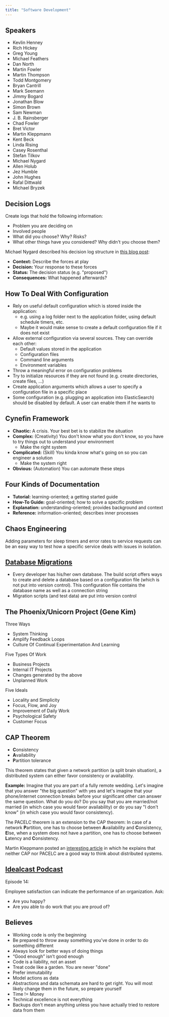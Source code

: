 ```yaml
---
title: "Software Development"
---
```


## Speakers

- Kevlin Henney
- Rich Hickey
- Greg Young
- Michael Feathers
- Dan North
- Martin Fowler
- Martin Thompson
- Todd Montgomery
- Bryan Cantrill
- Mark Seemann
- Jimmy Bogard
- Jonathan Blow
- Simon Brown
- Sam Newman
- J. B. Rainsberger
- Chad Fowler
- Bret Victor
- Martin Kleppmann
- Kent Beck
- Linda Rising
- Casey Rosenthal
- Stefan Tilkov
- Michael Nygard
- Allen Holub
- Jez Humble
- John Hughes
- Rafal Dittwald
- Michael Bryzek

## Decision Logs

Create logs that hold the following information:

- Problem you are deciding on
- Involved people
- What did you choose? Why? Risks?
- What other things have you considered? Why didn't you choose them?

Michael Nygard described his decision log structure in [this blog
post][architecture-decisions]:

- **Context:** Describe the forces at play
- **Decision:** Your response to these forces
- **Status:** The decision status (e.g. "proposed")
- **Consequences:** What happened afterwards?

[architecture-decisions]: https://cognitect.com/blog/2011/11/15/documenting-architecture-decisions

## How To Deal With Configuration

- Rely on useful default configuration which is stored inside the application:
  - e.g. using a log folder next to the application folder, using default
    schedule timers, etc.
  - Maybe it would make sense to create a default configuration file if it does
    not exist
- Allow external configuration via several sources. They can override each
  other:
  - Default values stored in the application
  - Configuration files
  - Command line arguments
  - Environment variables
- Throw a meaningful error on configuration problems
- Try to initialize resources if they are not found (e.g. create directories,
  create files, ...)
- Create application arguments which allows a user to specify a configuration
  file in a specific place
- Some configuration (e.g. plugging an application into ElasticSearch) should be
  disabled by default. A user can enable them if he wants to

## Cynefin Framework

- **Chaotic:** A crisis. Your best bet is to stabilize the situation
- **Complex:** (Creativity) You don't know what you don't know, so you have to try things out
  to understand your environment
  - Make the right system
- **Complicated:** (Skill) You kinda know what's going on so you can engineer a solution
  - Make the system right
- **Obvious:** (Automation) You can automate these steps

## Four Kinds of Documentation

- **Tutorial:** learning-oriented; a getting started guide
- **How-To Guide:** goal-oriented; how to solve a specific problem
- **Explanation:** understanding-oriented; provides background and context
- **Reference:** information-oriented; describes inner processes

## Chaos Engineering

Adding parameters for sleep timers and error rates to service requests can be an
easy way to test how a specific service deals with issues in isolation.

## [Database Migrations](https://martinfowler.com/articles/evodb.html)

- Every developer has his/her own database. The build script offers ways to
  create and delete a database based on a configuration file (which is not put
  into version control). This configuration file contains the database name as
  well as a connection string
- Migration scripts (and test data) are put into version control

## The Phoenix/Unicorn Project (Gene Kim)

Three Ways

- System Thinking
- Amplify Feedback Loops
- Culture Of Continual Experimentation And Learning

Five Types Of Work

- Business Projects
- Internal IT Projects
- Changes generated by the above
- Unplanned Work

Five Ideals

- Locality and Simplicity
- Focus, Flow, and Joy
- Improvement of Daily Work
- Psychological Safety
- Customer Focus

## CAP Theorem

- **C**onsistency
- **A**vailability
- **P**artition tolerance

This theorem states that given a network partition (a split brain situation), a
distributed system can either favor consistency or availability.

**Example:** Imagine that you are part of a fully remote wedding. Let's imagine
that you answer "the big question" with yes and let's imagine that your
phone/internet connection breaks before your significant other can answer the
same question. What do you do? Do you say that you are married/not married (in
which case you would favor availability) or do you say "I don't know" (in which
case you would favor consistency).

The PACELC theorem is an extension to the CAP theorem: In case of a network
**P**artition, one has to choose between **A**vailability and **C**onsistency,
**E**lse, when a system does not have a partition, one has to choose between
**L**atency and **C**onsistency.

Martin Kleppmann posted an [interesting article][klepp-cap] in which he explains
that neither CAP nor PACELC are a good way to think about distributed systems.

[klepp-cap]: https://martin.kleppmann.com/2015/05/11/please-stop-calling-databases-cp-or-ap.html

## [Idealcast Podcast](https://itrevolution.com/the-idealcast-podcast/)

Episode 14:

Employee satisfaction can indicate the performance of an organization. Ask:

- Are you happy?
- Are you able to do work that you are proud of?

## Believes

- Working code is only the beginning
- Be prepared to throw away something you’ve done in order to do something
  different
- Always look for better ways of doing things
- “Good enough” isn’t good enough
- Code is a liability, not an asset
- Treat code like a garden. You are never "done"
- Prefer immutability
- Model actions as data
- Abstractions and data schemata are hard to get right. You will most likely
  change them in the future, so prepare yourself
- Time != Money
- Technical excellence is not everything
- Backups don't mean anything unless you have actually tried to restore data
  from them
